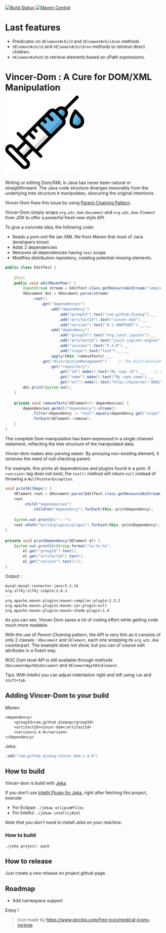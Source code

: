 [![Build Status](https://travis-ci.org/djeang/vincer-dom.svg?branch=master)](https://travis-ci.org/djeang/vincer-dom)
[![Maven Central](https://img.shields.io/maven-central/v/com.github.djeang/vincer-dom.svg?label=Maven%20Central)](https://search.maven.org/search?q=g:%22com.github.djeang%22%20AND%20a:%22vincer-dom%22) 

# Last features
*  Predicates on `VElement#child` and `VElement#children` methods
* `VElement#child` and `VElement#children` methods to retrieve direct children.
* `VElement#xPath` to retrieve elements based on xPath expressions.

# Vincer-Dom : A Cure for DOM/XML Manipulation &nbsp; &nbsp; &nbsp; &nbsp; &nbsp; &nbsp;<img src="media/syringe.svg"/> 

Writing or editing Dom/XML in Java has never been natural or straightforward. 
The Java code structure diverges inexorably from the underlying tree structure it manipulates, obscuring the original intentions.

Vincer-Dom fixes this issue by using  [Parent-Chaining Pattern](https://github.com/djeang/parent-chaining/blob/master/readme.md).

Vincer-Dom simply wraps `org.w3c.dom.Document` and `org.w3c.dom.Element` from JDK to offer a powerful fresh new style API. 

To give a concrete idea, the following code:

* Reads a pom.xml file (an XML file from Maven that most of Java developers know)
* Adds 2 dependencies
* Removes all dependencies having `test` scope
* Modifies distribution repository, creating potential missing elements. 

```Java
public class EditTest {
    
    @Test
    public void editMavenPom() {
        InputStream stream = EditTest.class.getResourceAsStream("sample-pom.xml");
        VDocument doc = VDocument.parse(stream)
            .root()
                .get("dependencies")
                    .add("dependency")
                        .add("groupId").text("com.github.djeang").__
                        .add("artifactId").text("vincer-dom").__
                        .add("version").text("0.1-SNAPSHOT").__.__
                    .add("dependency")
                        .add("groupId").text("org.junit.jupiter").__
                        .add("artifactId").text("junit-jupiter-engine").__
                        .add("version").text("5.4.0").__
                        .add("scope").text("test").__.__
                    .apply(this::removeTests).__
                .get("distributionManagement")     // The distributionManagement tag may be present or not
                    .get("repository")      
                        .get("id").make().text("My repo id").__    // make() creates absent element and its ancestors
                        .get("name").make().text("My repo name").__
                        .get("url").make().text("http://myserver::8081").__.__.__.__;
        doc.print(System.out);
    }

    private void removeTests(VElement<?> dependencies) {
        dependencies.getAll("dependency").stream()
            .filter(dependency -> "test".equals(dependency.get("scope").getText()))
            .forEach(VElement::remove);
    }
}
```
The complete Dom manipulation has been expressed in a single chained statement, reflecting the tree structure 
of the manipulated data.

Vincer-dom makes also parsing easier. By proxying non-existing element, it removes the need of null checking parent.

For example, this prints all dependencies and plugins found in a pom. If `<version>` tag does not exist, the `text()`
method will return `null` instead of throwing a `NullPointerException`.

```Java
void printAllDeps() {
    VElement root = VDocument.parse(EditTest.class.getResourceAsStream("sample-pom.xml")).root();
    root
        .child("dependencies")
            .children("dependency").forEach(this::printDependency);
            
    System.out.println("---");
    root.xPath("build/plugins/plugin").forEach(this::printDependency);
}

private void printDependency(VElement el) {
    System.out.println(String.format("%s:%s:%s", 
        el.get("groupId").text(), 
        el.get("artifactId").text(), 
        el.get("version").text()));
}
```
Output :
```
mysql:mysql-connector-java:5.1.14
org.slf4j:slf4j-simple:1.6.1
---
org.apache.maven.plugins:maven-compiler-plugin:2.3.2
org.apache.maven.plugins:maven-jar-plugin:null
org.apache.maven.plugins:maven-shade-plugin:1.4
```

As you can see, Vincer-Dom saves a lot of coding effort while getting code much more readable.

With the use of *Parent-Chaining* pattern, the API is very thin as it consists of only 
2 classes : `VDocument` and `VElement`, each one wrapping its `org.w3c.dom` counterpart. The example does not show, but you can of course edit attributes in a fluent way.

W3C Dom level API is still available through methods `VDocument#getW3cDocument` and `VElement#getW3cElement`.

Tips: With IntelliJ you can adjust indentation right and left using `tab` and `shift+tab`.

## Adding Vincer-Dom to your build

Maven: 
```
<dependency>
    <groupId>com.github.djeang</groupId>
    <artifactId>vincer-dom</artifactId>
    <version>1.4.0</version>
</dependency>
```

Jeka:
```Java
.add("com.github.djeang:vincer-dom:1.4.0")
```

## How to build

Vincer-dom is build with [Jeka](https://jeka.dev).

If you don't use [Intellij Plugin for Jeka](https://plugins.jetbrains.com/plugin/13489-jeka), right after fetching this
project, execute:
* For Eclipse: `./jekaw eclipse#files`
* For IntelliJ: `./jekaw intellij#iml` 

*Note that you don't need to install Jeka on your machine.*

### How to build

```shell
./jeka project: pack
```

## How to release

Just create a new release on project github page.
  
## Roadmap
* Add namespace support

Enjoy !


> Icon made by https://www.stockio.com/free-icon/medical-icons-syringe
